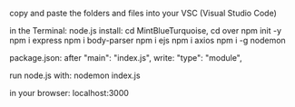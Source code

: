 copy and paste the folders and files into your VSC (Visual Studio Code)


in the Terminal:
node.js install: cd MintBlueTurquoise, cd over
npm init -y
npm i express
npm i body-parser
npm i ejs
npm i axios
npm i -g nodemon


package.json:
after "main": "index.js", write:
"type": "module",


run node.js with:
nodemon index.js


in your browser:
localhost:3000
